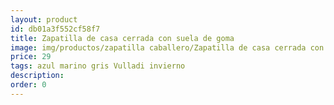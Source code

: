 ```yaml
---
layout: product
id: db01a3f552cf58f7
title: Zapatilla de casa cerrada con suela de goma
image: img/productos/zapatilla caballero/Zapatilla de casa cerrada con suela de goma=29=azul marino gris Vulladi invierno.webp
price: 29
tags: azul marino gris Vulladi invierno
description: 
order: 0
---
```

